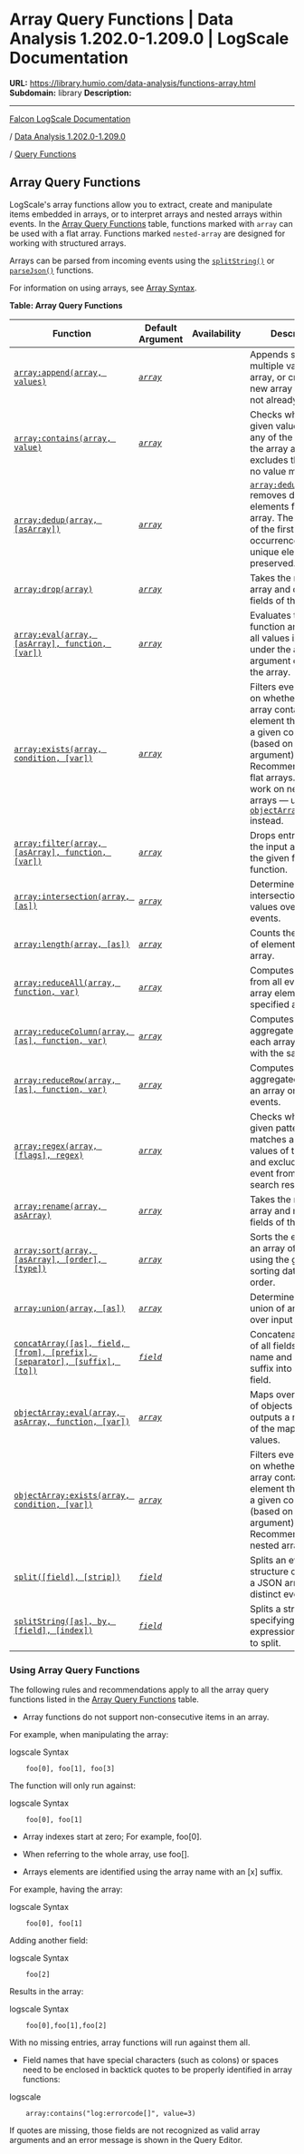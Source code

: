 # Array Query Functions | Data Analysis 1.202.0-1.209.0 | LogScale Documentation

**URL:** https://library.humio.com/data-analysis/functions-array.html
**Subdomain:** library
**Description:** 

---

[Falcon LogScale Documentation](https://library.humio.com)

/ [Data Analysis 1.202.0-1.209.0](data-analysis-docs.html)

/ [Query Functions](functions.html)

## Array Query Functions

LogScale's array functions allow you to extract, create and manipulate items embedded in arrays, or to interpret arrays and nested arrays within events. In the [Array Query Functions](functions-array.html#table_functions-array "Table: Array Query Functions") table, functions marked with `array` can be used with a flat array. Functions marked `nested-array` are designed for working with structured arrays. 

Arrays can be parsed from incoming events using the [`splitString()`](functions-splitstring.html "splitString\(\)") or [`parseJson()`](functions-parsejson.html "parseJson\(\)") functions. 

For information on using arrays, see [Array Syntax](syntax-array.html "Array Syntax"). 

**Table: Array Query Functions**

Function| Default Argument| Availability| Description  
---|---|---|---  
[`array:append(array, values)`](functions-array-append.html "array:append\(\)")| [_`array`_](functions-array-append.html#query-functions-array-append-array)|  |  Appends single or multiple values to an array, or creates a new array if it does not already exist.   
[`array:contains(array, value)`](functions-array-contains.html "array:contains\(\)")| [_`array`_](functions-array-contains.html#query-functions-array-contains-array)|  |  Checks whether the given value matches any of the values of the array and excludes the event if no value matches.   
[`array:dedup(array, [asArray])`](functions-array-dedup.html "array:dedup\(\)")| [_`array`_](functions-array-dedup.html#query-functions-array-dedup-array)|  |  [`array:dedup()`](functions-array-dedup.html "array:dedup\(\)") removes duplicate elements from an array. The ordering of the first occurrence of each unique element is preserved.   
[`array:drop(array)`](functions-array-drop.html "array:drop\(\)")| [_`array`_](functions-array-drop.html#query-functions-array-drop-array)|  |  Takes the name of an array and drops all fields of this array.   
[`array:eval(array, [asArray], function, [var])`](functions-array-eval.html "array:eval\(\)")| [_`array`_](functions-array-eval.html#query-functions-array-eval-array)|  |  Evaluates the function argument on all values in the array under the array argument overwriting the array.   
[`array:exists(array, condition, [var])`](functions-array-exists.html "array:exists\(\)")| [_`array`_](functions-array-exists.html#query-functions-array-exists-array)|  |  Filters events based on whether the given array contains an element that satisfies a given condition (based on the array argument). Recommended for flat arrays. Does not work on nested arrays — use [`objectArray:exists()`](functions-objectarray-exists.html "objectArray:exists\(\)") instead.   
[`array:filter(array, [asArray], function, [var])`](functions-array-filter.html "array:filter\(\)")| [_`array`_](functions-array-filter.html#query-functions-array-filter-array)|  |  Drops entries from the input array using the given filtering function.   
[`array:intersection(array, [as])`](functions-array-intersection.html "array:intersection\(\)")| [_`array`_](functions-array-intersection.html#query-functions-array-intersection-array)|  |  Determines the set intersection of array values over input events.   
[`array:length(array, [as])`](functions-array-length.html "array:length\(\)")| [_`array`_](functions-array-length.html#query-functions-array-length-array)|  |  Counts the number of elements in an array.   
[`array:reduceAll(array, function, var)`](functions-array-reduceall.html "array:reduceAll\(\)")| [_`array`_](functions-array-reduceall.html#query-functions-array-reduceall-array)|  |  Computes a value from all events and array elements of the specified array.   
[`array:reduceColumn(array, [as], function, var)`](functions-array-reducecolumn.html "array:reduceColumn\(\)")| [_`array`_](functions-array-reducecolumn.html#query-functions-array-reducecolumn-array)|  |  Computes an aggregate value for each array element with the same index.   
[`array:reduceRow(array, [as], function, var)`](functions-array-reducerow.html "array:reduceRow\(\)")| [_`array`_](functions-array-reducerow.html#query-functions-array-reducerow-array)|  |  Computes an aggregated value of an array on all events.   
[`array:regex(array, [flags], regex)`](functions-array-regex.html "array:regex\(\)")| [_`array`_](functions-array-regex.html#query-functions-array-regex-array)|  |  Checks whether the given pattern matches any of the values of the array and excludes the event from the search result.   
[`array:rename(array, asArray)`](functions-array-rename.html "array:rename\(\)")| [_`array`_](functions-array-rename.html#query-functions-array-rename-array)|  |  Takes the name of an array and renames all fields of this array.   
[`array:sort(array, [asArray], [order], [type])`](functions-array-sort.html "array:sort\(\)")| [_`array`_](functions-array-sort.html#query-functions-array-sort-array)|  |  Sorts the elements of an array of values using the given sorting data type and order.   
[`array:union(array, [as])`](functions-array-union.html "array:union\(\)")| [_`array`_](functions-array-union.html#query-functions-array-union-array)|  |  Determines the set union of array values over input events.   
[`concatArray([as], field, [from], [prefix], [separator], [suffix], [to])`](functions-concatarray.html "concatArray\(\)")| [_`field`_](functions-concatarray.html#query-functions-concatarray-field)|  |  Concatenates values of all fields with same name and an array suffix into a new field.   
[`objectArray:eval(array, asArray, function, [var])`](functions-objectarray-eval.html "objectArray:eval\(\)")| [_`array`_](functions-objectarray-eval.html#query-functions-objectarray-eval-array)|  |  Maps over an array of objects and outputs a new array of the mapped values.   
[`objectArray:exists(array, condition, [var])`](functions-objectarray-exists.html "objectArray:exists\(\)")| [_`array`_](functions-objectarray-exists.html#query-functions-objectarray-exists-array)|  |  Filters events based on whether the given array contains an element that satisfies a given condition (based on the array argument). Recommended for nested arrays.   
[`split([field], [strip])`](functions-split.html "split\(\)")| [_`field`_](functions-split.html#query-functions-split-field)|  |  Splits an event structure created by a JSON array into distinct events.   
[`splitString([as], by, [field], [index])`](functions-splitstring.html "splitString\(\)")| [_`field`_](functions-splitstring.html#query-functions-splitstring-field)|  |  Splits a string by specifying a regular expression by which to split.   
  
  


### Using Array Query Functions

The following rules and recommendations apply to all the array query functions listed in the [Array Query Functions](functions-array.html#table_functions-array "Table: Array Query Functions") table. 

  * Array functions do not support non-consecutive items in an array. 

For example, when manipulating the array: 

logscale Syntax
        
        foo[0], foo[1], foo[3]

The function will only run against: 

logscale Syntax
        
        foo[0], foo[1]

  * Array indexes start at zero; For example, foo[0]. 

  * When referring to the whole array, use foo[]. 

  * Arrays elements are identified using the array name with an [x] suffix. 

For example, having the array: 

logscale Syntax
        
        foo[0], foo[1]

Adding another field: 

logscale Syntax
        
        foo[2]

Results in the array: 

logscale Syntax
        
        foo[0],foo[1],foo[2]

With no missing entries, array functions will run against them all. 

  * Field names that have special characters (such as colons) or spaces need to be enclosed in backtick quotes to be properly identified in array functions: 

logscale
        
        array:contains("log:errorcode[]", value=3)

If quotes are missing, those fields are not recognized as valid array arguments and an error message is shown in the Query Editor.
